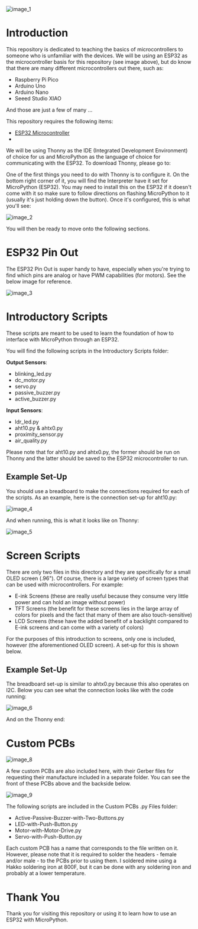 ![image_1](https://github.com/user-attachments/assets/a343192a-9128-4dd3-b9a4-af106802b5b8)

# Introduction
This repository is dedicated to teaching the basics of microcontrollers to someone who is unfamiliar with the devices. We will be using an ESP32 as the microcontroller basis for this repository (see image above), but do know that there are many different microcontrollers out there, such as:

* Raspberry Pi Pico
* Arduino Uno
* Arduino Nano
* Seeed Studio XIAO


And those are just a few of many ...

This repository requires the following items:
* [ESP32 Microcontroller](https://www.amazon.com/dp/B0D8T53CQ5/?coliid=I225DWGZLOW2SQ&colid=15DOEIE96WUTP&psc=1&ref_=list_c_wl_lv_ov_lig_dp_it)
* 

We will be using Thonny as the IDE (Integrated Development Environment) of choice for us and MicroPython as the language of choice for communicating with the ESP32. To download Thonny, please go to: 

One of the first things you need to do with Thonny is to configure it. On the bottom right corner of it, you will find the Interpreter have it set for MicroPython (ESP32). You may need to install this on the ESP32 if it doesn't come with it so make sure to follow directions on flashing MicroPython to it (usually it's just holding down the button). Once it's configured, this is what you'll see:

![image_2](https://github.com/user-attachments/assets/cad9482e-0342-41a9-8ec0-64639c6cf4dd)

You will then be ready to move onto the following sections.

# ESP32 Pin Out
The ESP32 Pin Out is super handy to have, especially when you're trying to find which pins are analog or have PWM capabilities (for motors). See the below image for reference.

![image_3](https://github.com/user-attachments/assets/d906f121-c0f6-41e2-b117-8aa0d213a39f)

# Introductory Scripts
These scripts are meant to be used to learn the foundation of how to interface with MicroPython through an ESP32.

You will find the following scripts in the Introductory Scripts folder:

**Output Sensors**:
* blinking_led.py
* dc_motor.py
* servo.py
* passive_buzzer.py
* active_buzzer.py

**Input Sensors**:
* ldr_led.py
* aht10.py & ahtx0.py
* proximity_sensor.py
* air_quality.py

Please note that for aht10.py and ahtx0.py, the former should be run on Thonny and the latter should be saved to the ESP32 microcontroller to run.

## Example Set-Up
You should use a breadboard to make the connections required for each of the scripts. As an example, here is the connection set-up for aht10.py:

![image_4](https://github.com/user-attachments/assets/79725622-bfe4-48c0-8069-dc47bc20847a)

And when running, this is what it looks like on Thonny:

![image_5](https://github.com/user-attachments/assets/2652bddb-bbd4-4463-8f23-a8703b16fe4b)

# Screen Scripts
There are only two files in this directory and they are specifically for a small OLED screen (.96"). Of course, there is a large variety of screen types that can be used with microcontrollers. For example:

* E-ink Screens (these are really useful because they consume very little power and can hold an image without power)
* TFT Screens (the benefit for these screens lies in the large array of colors for pixels and the fact that many of them are also touch-sensitive)
* LCD Screens (these have the added benefit of a backlight compared to E-ink screens and can come with a variety of colors)

For the purposes of this introduction to screens, only one is included, however (the aforementioned OLED screen). A set-up for this is shown below.

## Example Set-Up
The breadboard set-up is similar to ahtx0.py because this also operates on I2C. Below you can see what the connection looks like with the code running:

![image_6](https://github.com/user-attachments/assets/c0ddd12b-a992-471d-a932-c7fb9450ff8f)

And on the Thonny end:


# Custom PCBs

![image_8](https://github.com/user-attachments/assets/e39cd048-fa17-4853-8db5-6af9e7af20ad)


A few custom PCBs are also included here, with their Gerber files for requesting their manufacture included in a separate folder. You can see the front of these PCBs above and the backside below.

![image_9](https://github.com/user-attachments/assets/9054134c-aa21-48a9-aed5-546b77fd59c8)

The following scripts are included in the Custom PCBs .py Files folder:

* Active-Passive-Buzzer-with-Two-Buttons.py
* LED-with-Push-Button.py
* Motor-with-Motor-Drive.py
* Servo-with-Push-Button.py

Each custom PCB has a name that corresponds to the file written on it. However, please note that it is required to solder the headers - female and/or male - to the PCBs prior to using them. I soldered mine using a Hakko soldering iron at 800F, but it can be done with any soldering iron and probably at a lower temperature.

# Thank You
Thank you for visiting this repository or using it to learn how to use an ESP32 with MicroPython.
